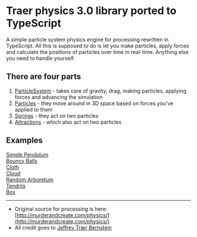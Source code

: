 # Traer physics 3.0 library ported to TypeScript

A simple particle system physics engine for processing rewritten in TypeScript. All this is supposed to do is let you make particles, apply forces and calculate the positions of particles over time in real-time. Anything else you need to handle yourself.

## There are four parts

1. [ParticleSystem](https://github.com/jvanja/traer_ts/blob/main/src/ParticleSystem.ts) - takes care of gravity, drag, making particles, applying forces and advancing the simulation
2. [Particles](https://github.com/jvanja/traer_ts/blob/main/src/Particle.ts) - they move around in 3D space based on forces you've applied to them
3. [Springs](https://github.com/jvanja/traer_ts/blob/main/src/Spring.ts) - they act on two particles
4. [Attractions](https://github.com/jvanja/traer_ts/blob/main/src/Attraction.ts) - which also act on two particles

## Examples

[Simple Pendulum]()  
[Bouncy Balls]()  
[Cloth]()  
[Cloud]()  
[Random Arboretum]()  
[Tendrils]()  
[Box]()

---
* Original source for processing is here: [http://murderandcreate.com/physics/](http://murderandcreate.com/physics/)
* All credit goes to [Jeffrey Trær Bernstein](jeff@traer.cc)
